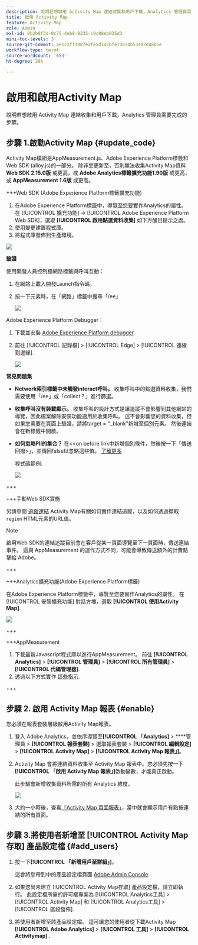 ```yaml
---
description: 說明若想啟用 Activity Map 連結收集和用戶下載，Analytics 管理員需要完成的步驟。
title: 啟用 Activity Map
feature: Activity Map
role: Admin
exl-id: 0b2b9f3d-0c75-4eb8-9235-c9c98eb035d3
mini-toc-levels: 3
source-git-commit: ae1c2ff1987e2fe5d147bfe74874b53492d48b5e
workflow-type: tm+mt
source-wordcount: '653'
ht-degree: 28%

---
```



# 啟用和啟用Activity Map

說明若想啟用 Activity Map 連結收集和用戶下載，Analytics 管理員需要完成的步驟。

## 步驟 1.啟動Activity Map {#update_code}

Activity Map模組是AppMeasurement.js、Adobe Experience Platform標籤和Web SDK (alloy.js)的一部分。 除非您更新至，否則無法收集Activity Map資料 **Web SDK 2.15.0版** 或更高，或 **Adobe Analytics標籤擴充功能1.90版** 或更高，或 **AppMeasurement 1.6版** 或更高。

+++Web SDK (Adobe Experience Platform標籤擴充功能)

1. 在Adobe Experience Platform標籤中，導覽至您要實作Analytics的屬性。 在 [!UICONTROL 擴充功能] -> [!UICONTROL Adobe Experience Platform Web SDK]，選取 **[!UICONTROL 啟用點選資料收集]** 如下方醒目提示之處。
1. 使用變更建置程式庫。
1. 將程式庫發佈到生產環境。

![](assets/web_sdk.png)

**驗證**

使用開發人員控制檯網路標籤與呼叫互動：

1. 在網站上載入開發Launch指令碼。
1. 按一下元素時，在「網路」標籤中搜尋「/ee」

   ![](assets/validation1.png)

Adobe Experience Platform Debugger：

1. 下載並安裝 [Adobe Experience Platform debugger](https://chrome.google.com/webstore/detail/adobe-experience-platform/bfnnokhpnncpkdmbokanobigaccjkpob).
1. 前往 [!UICONTROL 記錄檔] > [!UICONTROL Edge] > [!UICONTROL 連線到邊緣].

   ![](assets/validation2.jpg)

**常見問題集**

* **Network索引標籤中未觸發interact呼叫。**
收集呼叫中的點選資料收集，我們需要使用「/ee」或「collect？」進行篩選。

* **收集呼叫沒有裝載顯示。**
收集呼叫的設計方式是讓追蹤不會影響到其他網站的導覽，因此檔案解除安裝功能適用於收集呼叫。 這不會影響您的資料收集，但如果您需要在頁面上驗證，請將target = &quot;_blank&quot;新增至個別元素。 然後連結會在新標籤中開啟。

* **如何忽略PII的集合？**
在&lt;&lt;on before link中新增個別條件，然後按一下「傳送回撥>」，並傳回false以忽略這些值。 [了解更多](https://experienceleague.adobe.com/docs/experience-platform/edge/fundamentals/configuring-the-sdk.html?lang=zh-Hant)

  程式碼範例:

  ![](assets/sample-code.png)

+++

+++手動Web SDK實施

另請參閱 [追蹤連結](https://experienceleague.adobe.com/docs/experience-platform/edge/data-collection/track-links.html?lang=zh-Hant) Activity Map有關如何實作連結追蹤，以及如何透過擷取 `region` HTML元素的URL值。

>[!NOTE]
>
>啟用Web SDK的連結追蹤目前會在客戶從某一頁面導覽至下一頁面時，傳送連結事件。 這與 AppMeasurement 的運作方式不同，可能會導致傳送額外的計費點擊給 Adobe。

+++

+++Analytics擴充功能(Adobe Experience Platform標籤)

在Adobe Experience Platform標籤中，導覽至您要實作Analytics的屬性。 在 [!UICONTROL 安裝擴充功能] 對話方塊，選取 **[!UICONTROL 使用Activity Map]**.

![](assets/aa_extension.png)

+++

+++AppMeasurement

1. 下載最新Javascript程式庫以進行AppMeasurement。
前往 **[!UICONTROL Analytics]** > **[!UICONTROL 管理員]** > **[!UICONTROL 所有管理員]** > **[!UICONTROL 代碼管理器]**.
1. 透過以下方式實作 [這些指示](https://experienceleague.adobe.com/docs/analytics/implementation/js/overview.html?lang=zh-Hant).

+++

## 步驟 2. 啟用 Activity Map 報表 {#enable}

您必須在報表套裝層級啟用Activity Map報表。

1. 登入 Adobe Analytics，並依序導覽至&#x200B;**[!UICONTROL 「Analytics]** > ****&#x200B;管理員 > **[!UICONTROL 報表套裝]** > 選取報表套裝 > **[!UICONTROL 編輯設定]** > **[!UICONTROL Activity Map]** > **[!UICONTROL Activity Map 報表」]**。

1. Activity Map 會將連結資料收集至 Activity Map 報表中。您必須先按一下&#x200B;**[!UICONTROL 「啟用 Activity Map 報表」]**&#x200B;啟動變數，才能真正啟動。

   此步驟會新增收集資料所需的所有 Analytics 維度。

   ![](assets/enable.png)

1. 大約一小時後，查看[「Activity Map 頁面報表」](/help/analyze/activity-map/activitymap-reporting-analytics.md)，當中就會顯示用戶有點按連結的所有頁面。

## 步驟 3.將使用者新增至 [!UICONTROL Activity Map存取] 產品設定檔 {#add_users}

1. 按一下&#x200B;**[!UICONTROL 「新增用戶至群組」]**。

   這會將您帶到中的產品設定檔頁面 [Adobe Admin Console](https://adminconsole.adobe.com/E2F05B3B52F54D2E0A490D44@AdobeOrg/overview).

1. 如果您尚未建立 [!UICONTROL Activity Map存取] 產品設定檔，請立即執行。 此設定檔所需的許可權專案為 [!UICONTROL Analytics工具] > [!UICONTROL Activity Map] 和 [!UICONTROL Analytics工具] > [!UICONTROL 區段發佈].

1. 將使用者新增至該產品設定檔。 這可讓您的使用者從下載Activity Map  **[!UICONTROL Adobe Analytics]** > **[!UICONTROL 工具]** > **[!UICONTROL Activitymap]** .

